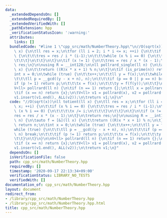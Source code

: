 ```yaml
---
data:
  _extendedDependsOn: []
  _extendedRequiredBy: []
  _extendedVerifiedWith: []
  _pathExtension: hpp
  _verificationStatusIcon: ':warning:'
  attributes:
    links: []
  bundledCode: "#line 1 \"cpp_src/math/NumberTheory.hpp\"\n//O(sqrt(x))\nll totient(ll\
    \ x) {\n\tll res = x;\n\tfor (ll i = 2; i * i <= x; ++i) {\n\t\tif (x % i == 0)\
    \ {\n\t\t\tres = res / i * (i-1);\n\t\t\twhile (x % i == 0) {\n\t\t\t\tx /= i;\n\
    \t\t\t}\n\t\t}\n\t}\n\tif (x != 1) {\n\t\tres = res / x * (x - 1);\n\t}\n\treturn\
    \ res;\n}\n\nusing R = __int128;\n\nll pollrard_single(ll n) {\n\tauto f = [&](ll\
    \ x) {\n\t\treturn ((R)x * x + 1) % n;\n\t}\n\tif (is_prime(n)) return n;\n\t\
    int x = 0;\n\twhile (true) {\n\t\tx++;\n\t\tll y = f(x);\n\t\twhile (true) {\n\
    \t\t\tll p = __gcd((y - x + n), n);\n\t\t\tif (p == 0 || p == n) break;\n\t\t\t\
    if (p != 1) return p;\n\t\t\tx = f(x);\n\t\t\ty = f(f(y));\n\t\t}\n\t}\n}\n\n\
    V<ll> pollrard(ll n) {\n\tif (n == 1) return {};\n\tll x = pollrard_single(n);\n\
    \tif (x == n) return {x};\n\tV<ll> v1 = pollrard(x), v2 = pollrard(n / x);\n\t\
    v1.insert(v1.end(), ALL(v2));\n\treturn v1;\n}\n"
  code: "//O(sqrt(x))\nll totient(ll x) {\n\tll res = x;\n\tfor (ll i = 2; i * i <=\
    \ x; ++i) {\n\t\tif (x % i == 0) {\n\t\t\tres = res / i * (i-1);\n\t\t\twhile\
    \ (x % i == 0) {\n\t\t\t\tx /= i;\n\t\t\t}\n\t\t}\n\t}\n\tif (x != 1) {\n\t\t\
    res = res / x * (x - 1);\n\t}\n\treturn res;\n}\n\nusing R = __int128;\n\nll pollrard_single(ll\
    \ n) {\n\tauto f = [&](ll x) {\n\t\treturn ((R)x * x + 1) % n;\n\t}\n\tif (is_prime(n))\
    \ return n;\n\tint x = 0;\n\twhile (true) {\n\t\tx++;\n\t\tll y = f(x);\n\t\t\
    while (true) {\n\t\t\tll p = __gcd((y - x + n), n);\n\t\t\tif (p == 0 || p ==\
    \ n) break;\n\t\t\tif (p != 1) return p;\n\t\t\tx = f(x);\n\t\t\ty = f(f(y));\n\
    \t\t}\n\t}\n}\n\nV<ll> pollrard(ll n) {\n\tif (n == 1) return {};\n\tll x = pollrard_single(n);\n\
    \tif (x == n) return {x};\n\tV<ll> v1 = pollrard(x), v2 = pollrard(n / x);\n\t\
    v1.insert(v1.end(), ALL(v2));\n\treturn v1;\n}"
  dependsOn: []
  isVerificationFile: false
  path: cpp_src/math/NumberTheory.hpp
  requiredBy: []
  timestamp: '2020-09-17 22:13:34+09:00'
  verificationStatus: LIBRARY_NO_TESTS
  verifiedWith: []
documentation_of: cpp_src/math/NumberTheory.hpp
layout: document
redirect_from:
- /library/cpp_src/math/NumberTheory.hpp
- /library/cpp_src/math/NumberTheory.hpp.html
title: cpp_src/math/NumberTheory.hpp
---
```

